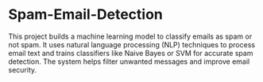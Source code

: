 # Spam-Email-Detection
This project builds a machine learning model to classify emails as spam or not spam. It uses natural language processing (NLP) techniques to process email text and trains classifiers like Naive Bayes or SVM for accurate spam detection. The system helps filter unwanted messages and improve email security.
